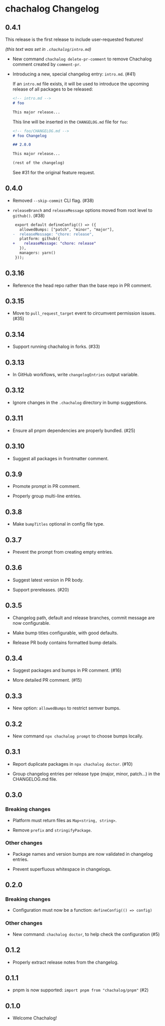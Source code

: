 # chachalog Changelog

## 0.4.1

This release is the first release to include user-requested features!

*(this text was set in `.chachalog/intro.md`)*

* New command `chachalog delete-pr-comment` to remove Chachalog comment created by `comment-pr`.

* Introducing a new, special changelog entry: `intro.md`. (#41)

  If an `intro.md` file exists, it will be used to introduce the upcoming release of all packages to be released:

  ```md
  <!-- intro.md -->
  # foo

  This major release...
  ```

  This line will be inserted in the `CHANGELOG.md` file for `foo`:

  ```md
  <!-- foo/CHANGELOG.md -->
  # foo Changelog

  ## 2.0.0

  This major release...

  (rest of the changelog)
  ```

  See #31 for the original feature request.

## 0.4.0

* Removed `--skip-commit` CLI flag. (#38)

* `releaseBranch` and `releaseMessage` options moved from root level to `github()`. (#38)

  ```diff
   export default defineConfig(() => ({
     allowedBumps: ["patch", "minor", "major"],
  -  releaseMessage: "chore: release",
     platform: github({
  +    releaseMessage: "chore: release"
     }),
     managers: yarn()
   }));
  ```

## 0.3.16

* Reference the head repo rather than the base repo in PR comment.

## 0.3.15

* Move to `pull_request_target` event to circumvent permission issues. (#35)

## 0.3.14

* Support running chachalog in forks. (#33)

## 0.3.13

* In GitHub workflows, write `changelogEntries` output variable.

## 0.3.12

* Ignore changes in the `.chachalog` directory in bump suggestions.

## 0.3.11

* Ensure all pnpm dependencies are properly bundled. (#25)

## 0.3.10

* Suggest all packages in frontmatter comment.

## 0.3.9

* Promote prompt in PR comment.

* Properly group multi-line entries.

## 0.3.8

* Make `bumpTitles` optional in config file type.

## 0.3.7

* Prevent the prompt from creating empty entries.

## 0.3.6

* Suggest latest version in PR body.

* Support prereleases. (#20)

## 0.3.5

* Changelog path, default and release branches, commit message are now configurable.

* Make bump titles configurable, with good defaults.

* Release PR body contains formatted bump details.

## 0.3.4

* Suggest packages and bumps in PR comment. (#16)

* More detailed PR comment. (#15)

## 0.3.3

* New option: `allowedBumps` to restrict semver bumps.

## 0.3.2

* New command `npx chachalog prompt` to choose bumps locally.

## 0.3.1

* Report duplicate packages in `npx chachalog doctor`. (#10)

* Group changelog entries per release type (major, minor, patch...) in the CHANGELOG.md file.

## 0.3.0

### Breaking changes

* Platform must return files as `Map<string, string>`.

* Remove `prefix` and `stringifyPackage`.

### Other changes

* Package names and version bumps are now validated in changelog entries.

* Prevent superfluous whitespace in changelogs.

## 0.2.0

### Breaking changes

* Configuration must now be a function: `defineConfig(() => config)`

### Other changes

* New command: `chachalog doctor`, to help check the configuration (#5)

## 0.1.2

* Properly extract release notes from the changelog.

## 0.1.1

* pnpm is now supported: `import pnpm from "chachalog/pnpm"` (#2)

## 0.1.0

* Welcome Chachalog!
